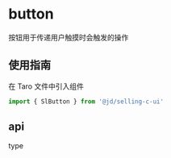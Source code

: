 # button
按钮用于传递用户触摸时会触发的操作

## 使用指南
在 Taro 文件中引入组件
```js
import { SlButton } from '@jd/selling-c-ui'
```

## api
type